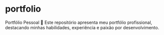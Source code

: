 # portfolio
Portfólio Pessoal 🚀 Este repositório apresenta meu portfólio profissional, destacando minhas habilidades, experiência e paixão por desenvolvimento.
